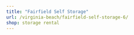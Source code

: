 ```yaml
---
title: "Fairfield Self Storage"
url: /virginia-beach/fairfield-self-storage-6/
shop: storage rental
---
```

